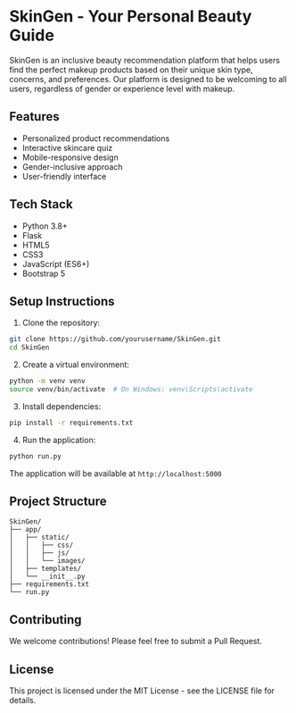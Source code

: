 # SkinGen - Your Personal Beauty Guide

SkinGen is an inclusive beauty recommendation platform that helps users find the perfect makeup products based on their unique skin type, concerns, and preferences. Our platform is designed to be welcoming to all users, regardless of gender or experience level with makeup.

## Features

- Personalized product recommendations
- Interactive skincare quiz
- Mobile-responsive design
- Gender-inclusive approach
- User-friendly interface

## Tech Stack

- Python 3.8+
- Flask
- HTML5
- CSS3
- JavaScript (ES6+)
- Bootstrap 5

## Setup Instructions

1. Clone the repository:
```bash
git clone https://github.com/yourusername/SkinGen.git
cd SkinGen
```

2. Create a virtual environment:
```bash
python -m venv venv
source venv/bin/activate  # On Windows: venv\Scripts\activate
```

3. Install dependencies:
```bash
pip install -r requirements.txt
```

4. Run the application:
```bash
python run.py
```

The application will be available at `http://localhost:5000`

## Project Structure

```
SkinGen/
├── app/
│   ├── static/
│   │   ├── css/
│   │   ├── js/
│   │   └── images/
│   ├── templates/
│   └── __init__.py
├── requirements.txt
└── run.py
```

## Contributing

We welcome contributions! Please feel free to submit a Pull Request.

## License

This project is licensed under the MIT License - see the LICENSE file for details. 
